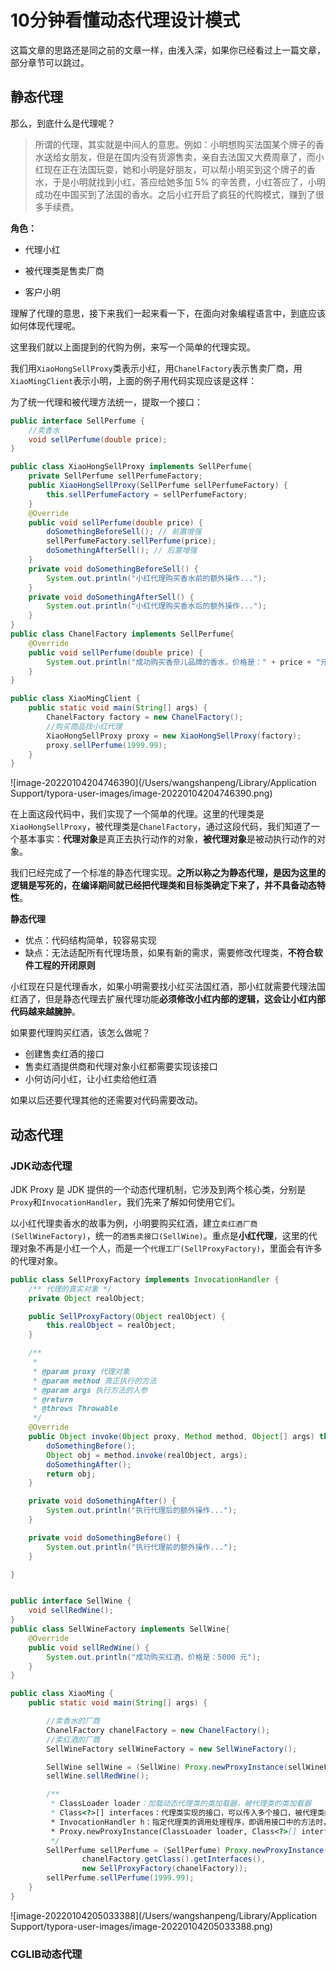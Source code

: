 # 10分钟看懂动态代理设计模式

这篇文章的思路还是同之前的文章一样，由浅入深，如果你已经看过上一篇文章，部分章节可以跳过。

## 静态代理

那么，到底什么是代理呢？

> 所谓的代理，其实就是中间人的意思。例如：小明想购买法国某个牌子的香水送给女朋友，但是在国内没有货源售卖，亲自去法国又大费周章了，而小红现在正在法国玩耍，她和小明是好朋友，可以帮小明买到这个牌子的香水，于是小明就找到小红，答应给她多加 5% 的辛苦费，小红答应了，小明成功在中国买到了法国的香水。之后小红开启了疯狂的代购模式，赚到了很多手续费。

**角色：**

- 代理小红

- 被代理类是售卖厂商

- 客户小明

理解了代理的意思，接下来我们一起来看一下，在面向对象编程语言中，到底应该如何体现代理呢。

这里我们就以上面提到的代购为例，来写一个简单的代理实现。

我们用`XiaoHongSellProxy`类表示小红，用`ChanelFactory`表示售卖厂商，用`XiaoMingClient`表示小明，上面的例子用代码实现应该是这样：

为了统一代理和被代理方法统一，提取一个接口：

```java
public interface SellPerfume {
    //卖香水
    void sellPerfume(double price);
}
```

```java
public class XiaoHongSellProxy implements SellPerfume{
    private SellPerfume sellPerfumeFactory;
    public XiaoHongSellProxy(SellPerfume sellPerfumeFactory) {
        this.sellPerfumeFactory = sellPerfumeFactory;
    }
    @Override
    public void sellPerfume(double price) {
        doSomethingBeforeSell(); // 前置增强
        sellPerfumeFactory.sellPerfume(price);
        doSomethingAfterSell(); // 后置增强
    }
    private void doSomethingBeforeSell() {
        System.out.println("小红代理购买香水前的额外操作...");
    }
    private void doSomethingAfterSell() {
        System.out.println("小红代理购买香水后的额外操作...");
    }
}
public class ChanelFactory implements SellPerfume{
    @Override
    public void sellPerfume(double price) {
        System.out.println("成功购买香奈儿品牌的香水，价格是：" + price + "元");
    }
}

public class XiaoMingClient {
    public static void main(String[] args) {
        ChanelFactory factory = new ChanelFactory();
        //购买商品找小红代理
        XiaoHongSellProxy proxy = new XiaoHongSellProxy(factory);
        proxy.sellPerfume(1999.99);
    }
}

```

![image-20220104204746390](/Users/wangshanpeng/Library/Application Support/typora-user-images/image-20220104204746390.png)

在上面这段代码中，我们实现了一个简单的代理。这里的代理类是`XiaoHongSellProxy`，被代理类是`ChanelFactory`，通过这段代码，我们知道了一个基本事实：**代理对象**是真正去执行动作的对象，**被代理对象**是被动执行动作的对象。

我们已经完成了一个标准的静态代理实现。**之所以称之为静态代理，是因为这里的逻辑是写死的，在编译期间就已经把代理类和目标类确定下来了，并不具备动态特性**。

**静态代理**

- 优点：代码结构简单，较容易实现
- 缺点：无法适配所有代理场景，如果有新的需求，需要修改代理类，**不符合软件工程的开闭原则**

小红现在只是代理香水，如果小明需要找小红买法国红酒，那小红就需要代理法国红酒了，但是静态代理去扩展代理功能**必须修改小红内部的逻辑，这会让小红内部代码越来越臃肿**。

如果要代理购买红酒，该怎么做呢？

- 创建售卖红酒的接口
- 售卖红酒提供商和代理对象小红都需要实现该接口
- 小何访问小红，让小红卖给他红酒

如果以后还要代理其他的还需要对代码需要改动。



## 动态代理

### JDK动态代理

JDK Proxy 是 JDK 提供的一个动态代理机制，它涉及到两个核心类，分别是`Proxy`和`InvocationHandler`，我们先来了解如何使用它们。

以小红代理卖香水的故事为例，小明要购买红酒，建立`卖红酒厂商(SellWineFactory)`，统一的`酒售卖接口(SellWine)`。重点是**小红代理**，这里的代理对象不再是小红一个人，而是一个`代理工厂(SellProxyFactory)`，里面会有许多的代理对象。



```java
public class SellProxyFactory implements InvocationHandler {
    /** 代理的真实对象 */
    private Object realObject;

    public SellProxyFactory(Object realObject) {
        this.realObject = realObject;
    }

    /**
     *
     * @param proxy 代理对象
     * @param method 真正执行的方法
     * @param args 执行方法的入参
     * @return
     * @throws Throwable
     */
    @Override
    public Object invoke(Object proxy, Method method, Object[] args) throws Throwable {
        doSomethingBefore();
        Object obj = method.invoke(realObject, args);
        doSomethingAfter();
        return obj;
    }

    private void doSomethingAfter() {
        System.out.println("执行代理后的额外操作...");
    }

    private void doSomethingBefore() {
        System.out.println("执行代理前的额外操作...");
    }

}


public interface SellWine {
    void sellRedWine();
}
public class SellWineFactory implements SellWine{
    @Override
    public void sellRedWine() {
        System.out.println("成功购买红酒，价格是：5000 元");
    }
}

public class XiaoMing {
    public static void main(String[] args) {

        //卖香水的厂商
        ChanelFactory chanelFactory = new ChanelFactory();
        //卖红酒的厂商
        SellWineFactory sellWineFactory = new SellWineFactory();

        SellWine sellWine = (SellWine) Proxy.newProxyInstance(sellWineFactory.getClass().getClassLoader(), sellWineFactory.getClass().getInterfaces(), new SellProxyFactory(sellWineFactory));
        sellWine.sellRedWine();

        /**
         * ClassLoader loader：加载动态代理类的类加载器，被代理类的类加载器
         * Class<?>[] interfaces：代理类实现的接口，可以传入多个接口，被代理类的实现的接口
         * InvocationHandler h：指定代理类的调用处理程序，即调用接口中的方法时，会找到该代理工厂h，执行invoke()方法
         * Proxy.newProxyInstance(ClassLoader loader, Class<?>[] interfaces, InvocationHandler h);
         */
        SellPerfume sellPerfume = (SellPerfume) Proxy.newProxyInstance(chanelFactory.getClass().getClassLoader(),
                chanelFactory.getClass().getInterfaces(),
                new SellProxyFactory(chanelFactory));
        sellPerfume.sellPerfume(1999.99);
    }
}
```

![image-20220104205033388](/Users/wangshanpeng/Library/Application Support/typora-user-images/image-20220104205033388.png)

### CGLIB动态代理

